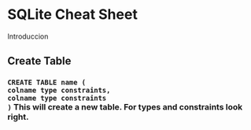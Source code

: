 <h1>SQLite Cheat Sheet</h1>
<p>Introduccion</p>

<h2>Create Table</h2>
<h3>
<code>CREATE TABLE name (
colname type constraints,
colname type constraints
)</code>
This will create a new table. For types and constraints look right.  
</h3>  
